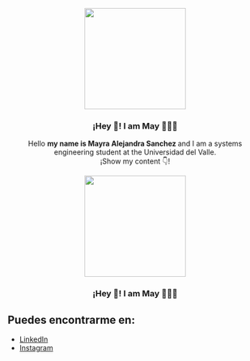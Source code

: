 <p align="center" width="300">
   <img align="center" width="200" src="https://scontent.fclo5-1.fna.fbcdn.net/v/t1.6435-9/190052429_1047730272300339_29760143397277519_n.jpg?_nc_cat=106&ccb=1-7&_nc_sid=174925&_nc_ohc=tEHhWu7TeIQAX-jK1kc&_nc_ht=scontent.fclo5-1.fna&oh=00_AfBGl60vl8HW25F4eDWVqn5wzW56NmwbzPKhXK-zPBrrWw&oe=647778B0" />
   <h3 align="center">¡Hey 👋! I am May 👨🏻‍💻</h3>
</p>

<p align="center"> Hello <strong> my name is Mayra Alejandra Sanchez </strong> and I am a systems engineering student at the Universidad del Valle.<br />¡Show my content 👇!</p>
<p align="center" width="300">
   <img align="center" width="200" src="https://avatars.githubusercontent.com/u/75377994?s=400&u=b758119a57a16380e2ea90f3a6ad9db591135765&v=4" />

   <h3 align="center">¡Hey 👋! I am May 👨🏻‍💻</h3>
</p>
  
  ## Puedes encontrarme en:
  - [LinkedIn](https://www.linkedin.com/in/mayra-s%C3%A1nchez-577183235/)
  - [Instagram](https://www.instagram.com/mayrasanchez_08/)
